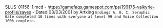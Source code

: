 SLUS-01156-1.mcd - https://gamefaqs.gamespot.com/ps/199175-valkyrie-profile/saves - Dated 03/03/2001 by Artking `Endings A, B, C. Seraphic Gate completed 10 times with everyone at level 99 and Voice Collection 100% complete.`